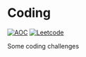 # Coding

[![AOC](https://github.com/w4bo/coding/actions/workflows/aoc.yml/badge.svg?branch=main)](https://github.com/w4bo/coding/actions/workflows/aoc.yml)
[![Leetcode](https://github.com/w4bo/coding/actions/workflows/leetcode.yml/badge.svg?branch=main)](https://github.com/w4bo/coding/actions/workflows/leetcode.yml)

Some coding challenges
